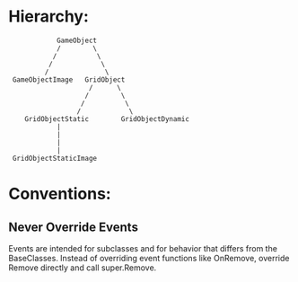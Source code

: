 # Hierarchy:

                GameObject
                /        \
               /          \
              /            \
             /              \
     GameObjectImage   GridObject
                        /      \
                       /        \
                      /          \
                     /            \
        GridObjectStatic        GridObjectDynamic
                |
                |
                |
                |
     GridObjectStaticImage


# Conventions:
## Never Override Events
Events are intended for subclasses and for behavior that differs from the BaseClasses.
Instead of overriding event functions like OnRemove, override Remove directly and call super.Remove.
